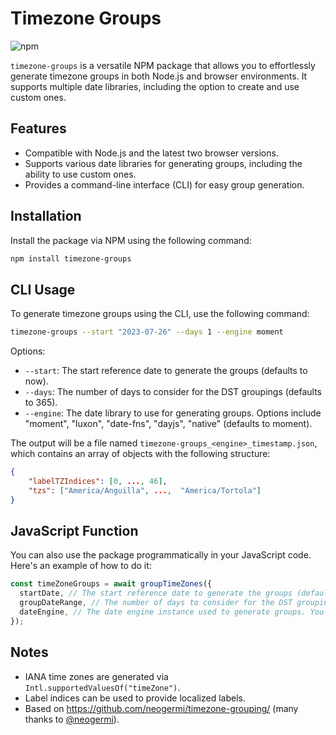 # Timezone Groups

![npm](https://img.shields.io/npm/v/timezone-groups)

`timezone-groups` is a versatile NPM package that allows you to effortlessly generate timezone groups in both Node.js and browser environments. It supports multiple date libraries, including the option to create and use custom ones.

## Features

- Compatible with Node.js and the latest two browser versions.
- Supports various date libraries for generating groups, including the ability to use custom ones.
- Provides a command-line interface (CLI) for easy group generation.

## Installation

Install the package via NPM using the following command:

```bash
npm install timezone-groups
```

## CLI Usage

To generate timezone groups using the CLI, use the following command:

```bash
timezone-groups --start "2023-07-26" --days 1 --engine moment
```

Options:

- `--start`: The start reference date to generate the groups (defaults to now).
- `--days`: The number of days to consider for the DST groupings (defaults to 365).
- `--engine`: The date library to use for generating groups. Options include "moment", "luxon", "date-fns", "dayjs", "native" (defaults to moment).

The output will be a file named `timezone-groups_<engine>_timestamp.json`, which contains an array of objects with the following structure:

```json
{
    "labelTZIndices": [0, ..., 46],
    "tzs": ["America/Anguilla", ...,  "America/Tortola"]
}
```

## JavaScript Function

You can also use the package programmatically in your JavaScript code. Here's an example of how to do it:

```javascript
const timeZoneGroups = await groupTimeZones({
  startDate, // The start reference date to generate the groups (defaults to now).
  groupDateRange, // The number of days to consider for the DST groupings (defaults to 365).
  dateEngine, // The date engine instance used to generate groups. You can use the `createDateEngine` utility to create an engine from any of the supported engine values.
});
```

## Notes

- IANA time zones are generated via `Intl.supportedValuesOf("timeZone")`.
- Label indices can be used to provide localized labels.
- Based on https://github.com/neogermi/timezone-grouping/ (many thanks to [@neogermi](https://github.com/neogermi)).
